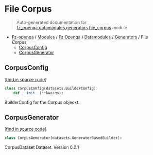 # File Corpus

> Auto-generated documentation for [fz_openqa.datamodules.generators.file_corpus](blob/master/fz_openqa/datamodules/generators/file_corpus.py) module.

- [Fz-openqa](../../../README.md#fz-openqa-index) / [Modules](../../../MODULES.md#fz-openqa-modules) / [Fz Openqa](../../index.md#fz-openqa) / [Datamodules](../index.md#datamodules) / [Generators](index.md#generators) / File Corpus
    - [CorpusConfig](#corpusconfig)
    - [CorpusGenerator](#corpusgenerator)

## CorpusConfig

[[find in source code]](blob/master/fz_openqa/datamodules/generators/file_corpus.py#L4)

```python
class CorpusConfig(datasets.BuilderConfig):
    def __init__(**kwargs):
```

BuilderConfig for the Corpus objecxt.

## CorpusGenerator

[[find in source code]](blob/master/fz_openqa/datamodules/generators/file_corpus.py#L21)

```python
class CorpusGenerator(datasets.GeneratorBasedBuilder):
```

CorpusDataset Dataset. Version 0.0.1
